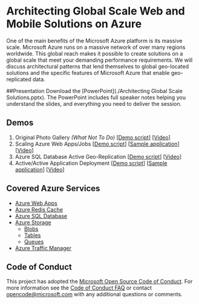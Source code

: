 # Architecting Global Scale Web and Mobile Solutions on Azure
One of the main benefits of the Microsoft Azure platform is its massive scale.  Microsoft Azure runs on a massive network of over many regions worldwide. This global reach makes it possible to create solutions on a global scale that meet your demanding performance requirements.  We will discuss architectural patterns that lend themselves to global geo-located solutions and the specific features of Microsoft Azure that enable geo-replicated data.

##Presentation
Download the [PowerPoint](./Architecting Global Scale Solutions.pptx).
The PowerPoint includes full speaker notes helping you understand the slides, and everything you need to deliver the session.

## Demos
1. Original Photo Gallery *(What Not To Do)* [[Demo script](./Demo-1-OriginalPhotoGallery/readme.md)] [[Video](https://gsiazurecoecontent.blob.core.windows.net/architecting-global-scale-solutions/webmatrix.mp4)]
2. Scaling Azure Web Apps/Jobs [[Demo script](./Demo-2-ScalingAzureWebApps/readme.md)] [[Sample application](https://github.com/GSIAzureCOE/globalscaledemo)] [[Video](https://gsiazurecoecontent.blob.core.windows.net/architecting-global-scale-solutions/Demo2.mp4)]
3. Azure SQL Database Active Geo-Replication [[Demo script](./Demo-3-SQLAzureActiveGeoReplication/readme.md)] [[Video](https://gsiazurecoecontent.blob.core.windows.net/architecting-global-scale-solutions/active%20geo%20replication.mp4)]
4. Active/Active Application Deployment [[Demo script](./Demo-4-ActiveActiveAppDeployment/readme.md)] [[Sample application](https://github.com/GSIAzureCOE/globalscaledemo)] [[Video](https://gsiazurecoecontent.blob.core.windows.net/architecting-global-scale-solutions/globalscale.mp4)]

## Covered Azure Services
* [Azure Web Apps](https://azure.microsoft.com/en-us/services/app-service/web/)
* [Azure Redis Cache](https://azure.microsoft.com/en-us/services/cache/)
* [Azure SQL Database](https://azure.microsoft.com/en-us/services/sql-database/)
* [Azure Storage](https://azure.microsoft.com/en-us/services/storage/)
  * [Blobs](https://azure.microsoft.com/en-us/documentation/articles/storage-dotnet-how-to-use-blobs/)
  * [Tables](https://azure.microsoft.com/en-us/documentation/articles/storage-dotnet-how-to-use-tables/)
  * [Queues](https://azure.microsoft.com/en-us/documentation/articles/storage-dotnet-how-to-use-queues/)
* [Azure Traffic Manager](https://azure.microsoft.com/en-us/services/traffic-manager/)

## Code of Conduct
This project has adopted the [Microsoft Open Source Code of Conduct](https://opensource.microsoft.com/codeofconduct/). For more information see the [Code of Conduct FAQ](https://opensource.microsoft.com/codeofconduct/faq/) or contact [opencode@microsoft.com](mailto:opencode@microsoft.com) with any additional questions or comments.

